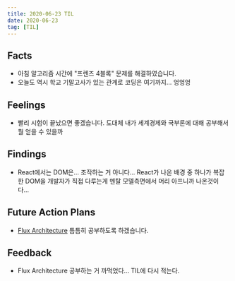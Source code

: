 ```yaml
---
title: 2020-06-23 TIL
date: 2020-06-23
tag: [TIL]
---
```


## Facts

- 아침 알고리즘 시간에 "프렌즈 4블록" 문제를 해결하였습니다.
- 오늘도 역시 학교 기말고사가 있는 관계로 코딩은 여기까지... 엉엉엉 

## Feelings

- 빨리 시험이 끝났으면 좋겠습니다. 도대체 내가 세계경제와 국부론에 대해 공부해서 뭘 얻을 수 있을까

## Findings

- React에서는 DOM은... 조작하는 거 아니다... React가 나온 배경 중 하나가 복잡한 DOM을 개발자가 직접 다루는게 멘탈 모델측면에서 머리 아프니까 나온것이다...

## Future Action Plans

- [Flux Architecture](https://facebook.github.io/flux) 틈틈히 공부하도록 하겠습니다.

## Feedback

- Flux Architecture 공부하는 거 까먹었다... TIL에 다시 적는다.
